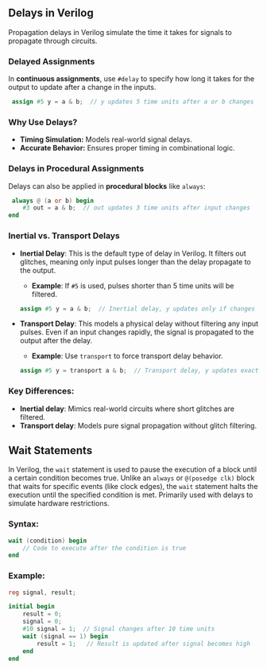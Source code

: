 
## Delays in Verilog
Propagation delays in Verilog simulate the time it takes for signals to propagate through circuits.

### Delayed Assignments
In **continuous assignments**, use `#delay` to specify how long it takes for the output to update after a change in the inputs.

```verilog
 assign #5 y = a & b;  // y updates 5 time units after a or b changes 
 ```

### Why Use Delays?

- **Timing Simulation:** Models real-world signal delays.
- **Accurate Behavior:** Ensures proper timing in combinational logic.

### Delays in Procedural Assignments

Delays can also be applied in **procedural blocks** like `always`:

```verilog
 always @ (a or b) begin
    #3 out = a & b;  // out updates 3 time units after input changes
end 
```

### Inertial vs. Transport Delays

- **Inertial Delay**: This is the default type of delay in Verilog. It filters out glitches, meaning only input pulses longer than the delay propagate to the output. 
  - **Example**: If `#5` is used, pulses shorter than 5 time units will be filtered.
  
  ```verilog
  assign #5 y = a & b;  // Inertial delay, y updates only if changes persist for 5 time units 
   ```

- **Transport Delay**: This models a physical delay without filtering any input pulses. Even if an input changes rapidly, the signal is propagated to the output after the delay.
  - **Example**: Use `transport` to force transport delay behavior.

  ```verilog
  assign #5 y = transport a & b;  // Transport delay, y updates exactly 5 time units after input change 
  ```

### Key Differences:

- **Inertial delay**: Mimics real-world circuits where short glitches are filtered.
- **Transport delay**: Models pure signal propagation without glitch filtering.


## Wait Statements

In Verilog, the `wait` statement is used to pause the execution of a block until a certain condition becomes true. Unlike an `always` or `@(posedge clk)` block that waits for specific events (like clock edges), the `wait` statement halts the execution until the specified condition is met. Primarily used with delays to simulate hardware restrictions.

### **Syntax:**
```verilog
wait (condition) begin
    // Code to execute after the condition is true
end
```

### Example:
```verilog
reg signal, result;

initial begin
    result = 0;
    signal = 0;
    #10 signal = 1;  // Signal changes after 10 time units
    wait (signal == 1) begin
        result = 1;   // Result is updated after signal becomes high
    end
end
```